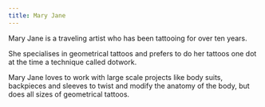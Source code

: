 ```yaml
---
title: Mary Jane
---
```

Mary Jane is a traveling artist who has been tattooing for over ten years.

She specialises in geometrical tattoos and prefers to do her tattoos one dot at the time a technique called dotwork.

Mary Jane loves to work with large scale projects like body suits, backpieces and sleeves to twist and modify the anatomy of the body, but does all sizes of geometrical tattoos.